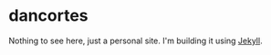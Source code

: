 # dancortes

Nothing to see here, just a personal site. I'm building it using [Jekyll](http://jekyllrb.com/).
